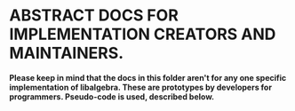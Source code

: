 # ABSTRACT DOCS FOR IMPLEMENTATION CREATORS AND MAINTAINERS.
**Please keep in mind that the docs in this folder aren't for any one specific implementation of libalgebra. 
These are prototypes by developers for programmers. Pseudo-code is used, described below.**
